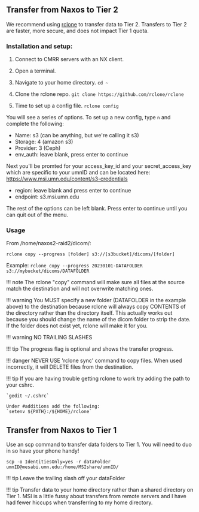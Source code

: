 ## Transfer from Naxos to Tier 2

We recommend using [rclone](https://github.com/rclone/rclone) to transfer data to Tier 2. Transfers to Tier 2 are faster, more secure, and does not impact Tier 1 quota. 

### Installation and setup:

1. Connect to CMRR servers with an NX client. 
2. Open a terminal. 
3. Navigate to your home directory.
`cd ~` 
4. Clone the rclone repo. 
`git clone https://github.com/rclone/rclone`

5. Time to set up a config file. 
`rclone config`

You will see a series of options. To set up a new config, type `n` and complete the following:

* Name: s3 (can be anything, but we're calling it s3)
* Storage: 4 (amazon s3)
* Provider: 3 (Ceph)
* env_auth: leave blank, press enter to continue

Next you'll be promted for your access_key_id and your secret_access_key which are specific to your umnID and can be located here: https://www.msi.umn.edu/content/s3-credentials

* region: leave blank and press enter to continue
* endpoint: s3.msi.umn.edu

The rest of the options can be left blank. Press enter to continue until you can quit out of the menu. 

### Usage

From /home/naxos2-raid2/dicom/:

`rclone copy --progress [folder] s3://[s3bucket]/dicoms/[folder]`

Example:
`rclone copy --progress 20230101-DATAFOLDER s3://mybucket/dicoms/DATAFOLDER`

!!! note
    The rclone "copy" command will make sure all files at the source match the destination and will not overwrite matching ones. 
    
!!! warning 
    You MUST specify a new folder (DATAFOLDER in the example above) to the destination because rclone will always copy CONTENTS of the directory rather than the directory itself. This actually works out because you should change the name of the dicom folder to strip the date. If the folder does not exist yet, rclone will make it for you.

!!! warning
    NO TRAILING SLASHES

!!! tip
    The progress flag is optional and shows the transfer progress. 

!!! danger
    NEVER USE 'rclone sync' command to copy files. When used incorrectly, it will DELETE files from the destination. 

!!! tip 
    If you are having trouble getting rclone to work try adding the path to your cshrc. 

    `gedit ~/.cshrc`
    
    Under #additions add the following:
    `setenv ${PATH}:/${HOME}/rclone`

## Transfer from Naxos to Tier 1

Use an scp command to transfer data folders to Tier 1. You will need to duo in so have your phone handy! 

`scp -o IdentitiesOnly=yes -r dataFolder umnID@mesabi.umn.edu:/home/MSIshare/umnID/`

!!! tip 
    Leave the trailing slash off your dataFolder

!!! tip 
    Transfer data to your home directory rather than a shared directory on Tier 1. MSI is a little fussy about transfers from remote servers and I have had fewer hiccups when transferring to my home directory. 